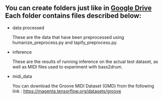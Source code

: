 You can create folders just like in [Google Drive](https://drive.google.com/drive/folders/1SqLu6v6bxBrmQt67ledKSBJYrxqpCsaF?usp=drive_link)
Each folder contains files described below:
---

* data processed
  
  These are the data that have been preprocessed using humanize_preprocess.py and tapify_preprocess.py.

* inference
  
  These are the results of running inference on the actual test dataset, as well as MIDI files used to experiment with bass2drum.

* midi_data
  
  You can download the Groove MIDI Dataset (GMD) from the following link : <https://magenta.tensorflow.org/datasets/groove>
